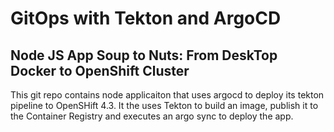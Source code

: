 # GitOps with Tekton and ArgoCD
## Node JS App Soup to Nuts: From DeskTop Docker to OpenShift Cluster

This git repo contains node applicaiton that uses argocd to deploy its tekton pipeline to OpenSHift 4.3.  It the uses Tekton to build an image, publish it to the Container Registry and executes an argo sync to deploy the app.  

